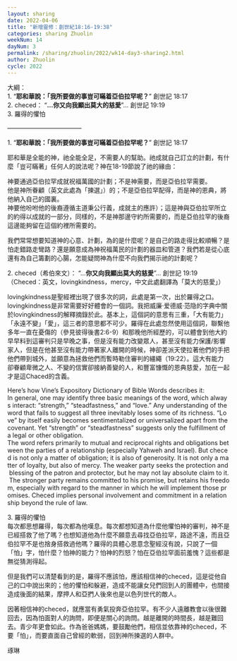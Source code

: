 ```yaml
---
layout: sharing
date: 2022-04-06
title: "新增靈修：創世紀18:16-19:38"
categories: sharing Zhuolin
weekNum: 14
dayNum: 3
permalink: /sharing/zhuolin/2022/wk14-day3-sharing2.html
author: Zhuolin
cycle: 2022
---  
```


大綱：  
1. “**耶和華說：「我所要做的事豈可瞞着亞伯拉罕呢？**” ‭‭創世記‬ ‭18:17‬  
2. checed： “**…你又向我顯出莫大的慈愛**”… ‭‭創世記‬ ‭19:19  
3. 羅得的懼怕

————————————

1. “**耶和華說：「我所要做的事豈可瞞着亞伯拉罕呢？**” ‭‭創世記‬ ‭18:17‬

耶和華是全能的神，祂全能全足，不需要人的幫助。祂成就自己訂立的計劃，有什麼「豈可瞞著」任何人的說法呢？神在18-19節說了祂的緣由：

神要通過亞伯拉罕成就祝福萬國的計劃；不是神需要，而是亞伯拉罕需要。  
他是神所眷顧（英文此處為「揀選」）的；不是亞伯拉罕配得，而是神的恩典，將他納入自己的國裏。  
神要他吩咐他的後裔遵循主道秉公行義，成就主的應許）；這是神與亞伯拉罕所立的約得以成就的一部分，同樣的，不是神那邊守約所需要的，而是亞伯拉罕的後裔這邊能夠留在這個約裡所需要的。  

我們常常想要知道神的心意、計劃，為的是什麼呢？是自己的路走得比較順暢？是怕走錯路走彎路？還是願意成為神祝福萬民的計劃的器皿和管道？我們若是從心底還有為自己籌劃的心腸，怎能疑問神為什麼不向我們揭示祂的計劃呢？

2. checed（希伯來文）： “…**你又向我顯出莫大的慈愛**”… ‭‭創世記‬ ‭19:19  
（Checed：英文，lovingkindness，mercy，中文此處翻譯為「莫大的慈愛」）

lovingkindness是聖經裡出現了很多次的詞，此處是第一次，出於羅得之口。lovingkindness是非常需要好好體會的一個詞。我把威廉·爱德威·范隐的字典中關於lovingkindness的解釋摘錄於此。基本上，這個詞的意思有三重，「大有能力」「永遠不變」「愛」，這三者的意思都不可少。羅得在此處忽然使用這個詞，聯繫他多年一直在憂傷的（參見彼得後書2:6-9）和那晚他所經歷的，可以體會到他大約早早料到這審判只是早晚之事，但是沒有能力改變眾人，甚至沒有能力保護/影響家人，但是在他甚至沒有能力帶著家人離開的時候，神卻差派天使拉著他們的手把他們帶到城外，並願意為拯救他們而暫時勒住審判的繮繩（19:22）。這大有能力卻眷顧卑微之人、不變的信實卻接納善變的人，和豐富慷慨的恩典慈愛，加在一起才是這Chaced的含義。

Here’s how Vine’s Expository Dictionary of Bible Words describes it:  
In general, one may identify three basic meanings of the word, which always interact: “strength,” “steadfastness,” and “love.” Any understanding of the word that fails to suggest all three inevitably loses some of its richness. “Love” by itself easily becomes sentimentalized or universalized apart from the covenant. Yet “strength” or “steadfastness” suggests only the fulfillment of a legal or other obligation.  
The word refers primarily to mutual and reciprocal rights and obligations between the parties of a relationship (especially Yahweh and Israel). But checed is not only a matter of obligation; it is also of generosity. It is not only a matter of loyalty, but also of mercy. The weaker party seeks the protection and blessing of the patron and protector, but he may not lay absolute claim to it. The stronger party remains committed to his promise, but retains his freedom, especially with regard to the manner in which he will implement those promises. Checed implies personal involvement and commitment in a relationship beyond the rule of law.

3. 羅得的懼怕  
每次都思想羅得，每次都為他嘆息。每次都想知道為什麼他懼怕神的審判，神不是已經搭救了他了嗎？也想知道他為什麼不願意去尋找亞伯拉罕，路途不遠，而且亞伯拉罕不是也捨身搭救過他嗎？羅得的具體心思意念聖經沒有說，只說了一個「怕」字，怕什麼？怕神的能力？怕神的烈怒？怕在亞伯拉罕面前羞愧？這些都是無從猜測得起。

但是我們可以清楚看到的是，羅得不應該怕，應該相信神的checed，這是從他自己的口中說出來的；他的懼怕和躲避，造成不能讓女兒們回到人的團體中，也間接造成後面的結果，摩押人和亞捫人後來也是以色列世代的敵人。

因著相信神的checed，就應當有勇氣投奔亞伯拉罕。有不少人遠離教會以後很難回去，因為怕面對人的詢問，即便是關心的詢問。越是離開的時間長，越是難回去。青少年更會如此。作為爸爸媽媽，要鼓勵他們，相信並依靠神的checed，不要「怕」，而要直面自己曾經的軟弱，回到神所揀選的人群中。

琢琳
